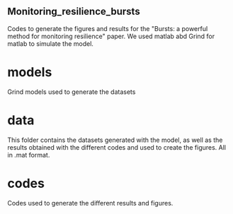## Monitoring_resilience_bursts

Codes to generate the figures and results for the "Bursts: a powerful method for monitoring resilience" paper.
We used matlab abd Grind for matlab to simulate the model.

# models
Grind models used to generate the datasets

# data
This folder contains the datasets generated with the model, as well as the results obtained with the different codes and used to create the figures. All in .mat format.

# codes
Codes used to generate the different results and figures. 


